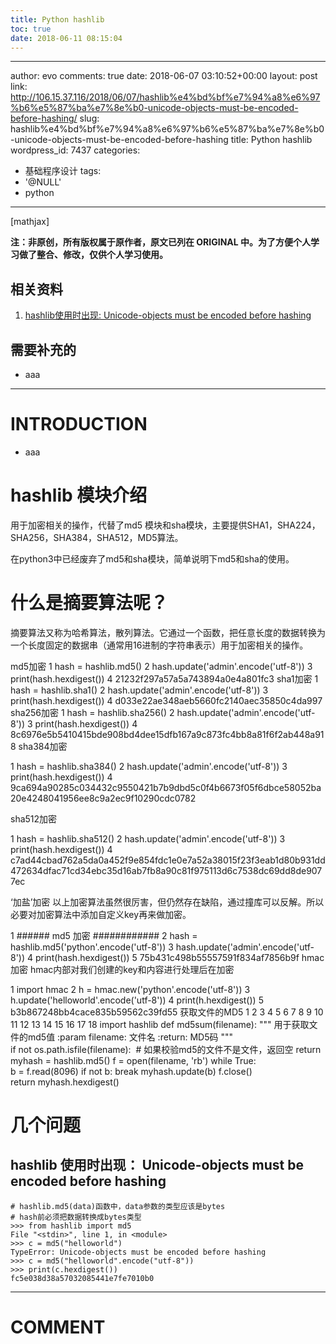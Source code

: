 ```yaml
---
title: Python hashlib
toc: true
date: 2018-06-11 08:15:04
---
```

---
author: evo
comments: true
date: 2018-06-07 03:10:52+00:00
layout: post
link: http://106.15.37.116/2018/06/07/hashlib%e4%bd%bf%e7%94%a8%e6%97%b6%e5%87%ba%e7%8e%b0-unicode-objects-must-be-encoded-before-hashing/
slug: hashlib%e4%bd%bf%e7%94%a8%e6%97%b6%e5%87%ba%e7%8e%b0-unicode-objects-must-be-encoded-before-hashing
title: Python hashlib
wordpress_id: 7437
categories:
- 基础程序设计
tags:
- '@NULL'
- python
---

<!-- more -->

[mathjax]

**注：非原创，所有版权属于原作者，原文已列在 ORIGINAL 中。为了方便个人学习做了整合、修改，仅供个人学习使用。**


## 相关资料





 	
  1. [hashlib使用时出现: Unicode-objects must be encoded before hashing](http://www.cnblogs.com/everfight/p/python_hashlib.html)




## 需要补充的





 	
  * aaa





* * *





# INTRODUCTION





 	
  * aaa





# hashlib 模块介绍


用于加密相关的操作，代替了md5 模块和sha模块，主要提供SHA1，SHA224，SHA256，SHA384，SHA512，MD5算法。

在python3中已经废弃了md5和sha模块，简单说明下md5和sha的使用。


# 什么是摘要算法呢？


摘要算法又称为哈希算法，散列算法。它通过一个函数，把任意长度的数据转换为一个长度固定的数据串（通常用16进制的字符串表示）用于加密相关的操作。

md5加密
1 hash = hashlib.md5()
2 hash.update('admin'.encode('utf-8'))
3 print(hash.hexdigest())
4 21232f297a57a5a743894a0e4a801fc3
sha1加密
1 hash = hashlib.sha1()
2 hash.update('admin'.encode('utf-8'))
3 print(hash.hexdigest())
4 d033e22ae348aeb5660fc2140aec35850c4da997
sha256加密
1 hash = hashlib.sha256()
2 hash.update('admin'.encode('utf-8'))
3 print(hash.hexdigest())
4 8c6976e5b5410415bde908bd4dee15dfb167a9c873fc4bb8a81f6f2ab448a918
sha384加密

1 hash = hashlib.sha384()
2 hash.update('admin'.encode('utf-8'))
3 print(hash.hexdigest())
4 9ca694a90285c034432c9550421b7b9dbd5c0f4b6673f05f6dbce58052ba20e4248041956ee8c9a2ec9f10290cdc0782

sha512加密

1 hash = hashlib.sha512()
2 hash.update('admin'.encode('utf-8'))
3 print(hash.hexdigest())
4 c7ad44cbad762a5da0a452f9e854fdc1e0e7a52a38015f23f3eab1d80b931dd472634dfac71cd34ebc35d16ab7fb8a90c81f975113d6c7538dc69dd8de9077ec

‘加盐’加密
以上加密算法虽然很厉害，但仍然存在缺陷，通过撞库可以反解。所以必要对加密算法中添加自定义key再来做加密。

1 ###### md5 加密 ############
2 hash = hashlib.md5('python'.encode('utf-8'))
3 hash.update('admin'.encode('utf-8'))
4 print(hash.hexdigest())
5 75b431c498b55557591f834af7856b9f
hmac加密
hmac内部对我们创建的key和内容进行处理后在加密

1 import hmac
2 h = hmac.new('python'.encode('utf-8'))
3 h.update('helloworld'.encode('utf-8'))
4 print(h.hexdigest())
5 b3b867248bb4cace835b59562c39fd55
获取文件的MD5
1
2
3
4
5
6
7
8
9
10
11
12
13
14
15
16
17
18
import hashlib
def md5sum(filename):
"""
用于获取文件的md5值
:param filename: 文件名
:return: MD5码
"""
if not os.path.isfile(filename):  # 如果校验md5的文件不是文件，返回空
return
myhash = hashlib.md5()
f = open(filename, 'rb')
while True:
b = f.read(8096)
if not b:
break
myhash.update(b)
f.close()
return myhash.hexdigest()














# 几个问题




## hashlib 使用时出现： Unicode-objects must be encoded before hashing



    
    # hashlib.md5(data)函数中，data参数的类型应该是bytes
    # hash前必须把数据转换成bytes类型
    >>> from hashlib import md5
    File "<stdin>", line 1, in <module>
    >>> c = md5("helloworld")
    TypeError: Unicode-objects must be encoded before hashing
    >>> c = md5("helloworld".encode("utf-8"))
    >>> print(c.hexdigest())
    fc5e038d38a57032085441e7fe7010b0












* * *





# COMMENT




